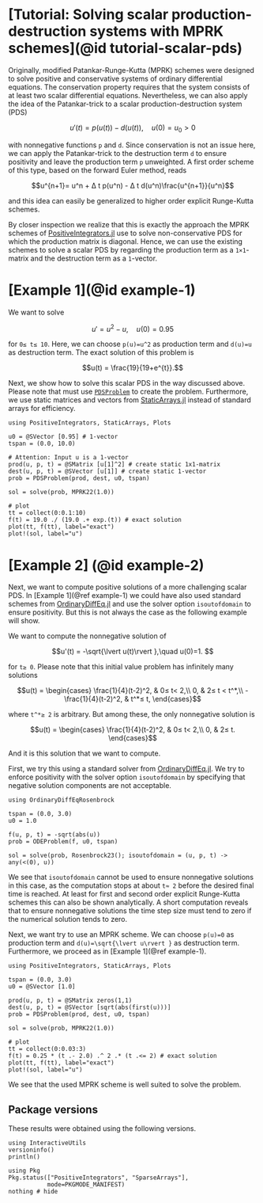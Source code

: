 # [Tutorial: Solving scalar production-destruction systems with MPRK schemes](@id tutorial-scalar-pds)

Originally, modified Patankar-Runge-Kutta (MPRK) schemes were designed to solve positive and conservative systems of ordinary differential equations.
The conservation property requires that the system consists of at least two scalar differential equations. 
Nevertheless, we can also apply the idea of the Patankar-trick to a scalar production-destruction system (PDS)

```math
u'(t)=p(u(t))-d(u(t)),\quad u(0)=u_0>0
```

with nonnegative functions ``p`` and ``d``.
Since conservation is not an issue here, we can apply the Patankar-trick to the destruction term ``d`` to ensure positivity and leave the production term ``p`` unweighted. 
A first order scheme of this type, based on the forward Euler method, reads

```math
u^{n+1}= u^n + Δ t p(u^n) - Δ t d(u^n)\frac{u^{n+1}}{u^n}
```
and this idea can easily be generalized to higher order explicit Runge-Kutta schemes. 

By closer inspection we realize that this is exactly the approach the MPRK schemes of [PositiveIntegrators.jl](https://github.com/SKopecz/PositiveIntegrators.jl) use to solve non-conservative PDS for which the production matrix is diagonal. 
Hence, we can use the existing schemes to solve a scalar PDS by regarding the production term as a ``1×1``-matrix and the destruction term as a ``1``-vector.

# [Example 1](@id example-1)

We want to solve

```math
u' =  u^2 - u,\quad u(0) = 0.95
```

for ``0≤ t≤ 10``.
Here,  we can choose ``p(u)=u^2`` as production term and ``d(u)=u`` as destruction term.
The exact solution of this problem is

```math
u(t) = \frac{19}{19+e^{t}}.
```

Next, we show how to solve this scalar PDS in the way discussed above.
Please note that must use [`PDSProblem`](@ref) to create the problem.
Furthermore, we use static matrices and vectors from [StaticArrays.jl](https://juliaarrays.github.io/StaticArrays.jl/stable/) instead of standard arrays for efficiency.


```@example example_1
using PositiveIntegrators, StaticArrays, Plots

u0 = @SVector [0.95] # 1-vector
tspan = (0.0, 10.0)

# Attention: Input u is a 1-vector
prod(u, p, t) = @SMatrix [u[1]^2] # create static 1x1-matrix
dest(u, p, t) = @SVector [u[1]] # create static 1-vector
prob = PDSProblem(prod, dest, u0, tspan) 

sol = solve(prob, MPRK22(1.0))

# plot
tt = collect(0:0.1:10)
f(t) = 19.0 ./ (19.0 .+ exp.(t)) # exact solution
plot(tt, f(tt), label="exact")
plot!(sol, label="u")
```

# [Example 2] (@id example-2)

Next, we want to compute positive solutions of a more challenging scalar PDS. 
In [Example 1](@ref example-1) we could have also used standard schemes from [OrdinaryDiffEq.jl](https://docs.sciml.ai/OrdinaryDiffEq/stable/) and use the solver option `isoutofdomain` to ensure positivity.
But this is not always the case as the following example will show.

We want to compute the nonnegative solution of 

```math
u'(t) = -\sqrt{\lvert u(t)\rvert },\quad u(0)=1. 
```

for ``t≥ 0``.
Please note that this initial value problem has infinitely many solutions

```math 
u(t) = \begin{cases} \frac{1}{4}(t-2)^2, & 0≤ t< 2,\\ 0, & 2≤ t < t^*,\\ -\frac{1}{4}(t-2)^2, & t^*≤  t, \end{cases}
```

where ``t^*≥ 2`` is arbitrary.
But among these, the only nonnegative solution is

```math 
u(t) = \begin{cases} \frac{1}{4}(t-2)^2, & 0≤ t< 2,\\ 0, & 2≤ t. \end{cases}
```

And it is this solution that we want to compute. 

First, we try this using a standard solver from [OrdinaryDiffEq.jl](https://docs.sciml.ai/OrdinaryDiffEq/stable/).
We try to enforce positivity with the solver option `isoutofdomain` by specifying that negative solution components are not acceptable.

```@example
using OrdinaryDiffEqRosenbrock

tspan = (0.0, 3.0)
u0 = 1.0

f(u, p, t) = -sqrt(abs(u))
prob = ODEProblem(f, u0, tspan)

sol = solve(prob, Rosenbrock23(); isoutofdomain = (u, p, t) -> any(<(0), u))
```

We see that `isoutofdomain` cannot be used to ensure nonnegative solutions in this case, as the computation stops at about ``t≈ 2`` before the desired final time is reached. 
At least for first and second order explicit Runge-Kutta schemes this can also be shown analytically. A short computation reveals that to ensure nonnegative solutions the time step size must tend to zero if the numerical solution tends to zero. 

Next, we want try to use an MPRK scheme. We can choose ``p(u)=0`` as production term and ``d(u)=\sqrt{\lvert u\rvert }`` as destruction term. Furthermore, we proceed as in [Example 1](@ref example-1).

```@example
using PositiveIntegrators, StaticArrays, Plots

tspan = (0.0, 3.0)
u0 = @SVector [1.0]

prod(u, p, t) = @SMatrix zeros(1,1)
dest(u, p, t) = @SVector [sqrt(abs(first(u)))]
prob = PDSProblem(prod, dest, u0, tspan)

sol = solve(prob, MPRK22(1.0))

# plot
tt = collect(0:0.03:3)
f(t) = 0.25 * (t .- 2.0) .^ 2 .* (t .<= 2) # exact solution
plot(tt, f(tt), label="exact")
plot!(sol, label="u")
```

We see that the used MPRK scheme is well suited to solve the problem. 


## Package versions

These results were obtained using the following versions.
```@example example_1
using InteractiveUtils
versioninfo()
println()

using Pkg
Pkg.status(["PositiveIntegrators", "SparseArrays"],
           mode=PKGMODE_MANIFEST)
nothing # hide
```
